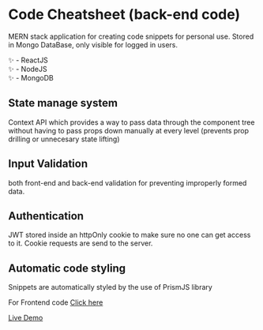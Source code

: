 # Code Cheatsheet (back-end code)

MERN stack application for creating code snippets for personal use. Stored in Mongo DataBase, only visible for logged in users.

✨ - ReactJS <br>
✨ - NodeJS <br>
✨ - MongoDB <br>

## State manage system
Context API which provides a way to pass data through the component tree without having to pass props down manually at every level (prevents prop drilling or unnecesary state lifting)
<br>
## Input Validation 
both front-end and back-end validation for preventing improperly formed data.
<br>
## Authentication 
JWT stored inside an httpOnly cookie to make sure no one can get access to it. Cookie requests are send to the server.
## Automatic code styling
Snippets are automatically styled by the use of PrismJS library

For Frontend code
[Click here](https://github.com/JiiXaa/code-cheatsheet-front)
<br />

[Live Demo](https://bit.ly/code-snippet-manager)

